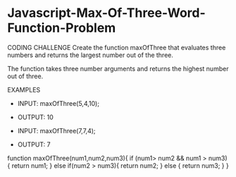 # Javascript-Max-Of-Three-Word-Function-Problem

CODING CHALLENGE
Create the function maxOfThree that evaluates three numbers and returns the largest number out of the three.

The function takes three number arguments and returns the highest number out of three.



EXAMPLES
- INPUT: maxOfThree(5,4,10);
- OUTPUT: 10


- INPUT: maxOfThree(7,7,4);
- OUTPUT: 7

function maxOfThree(num1,num2,num3){
	if (num1> num2 && num1 > num3){
		return num1;
	} else if(num2 > num3){
		return num2;
	} else {
		return num3;
	}
}



